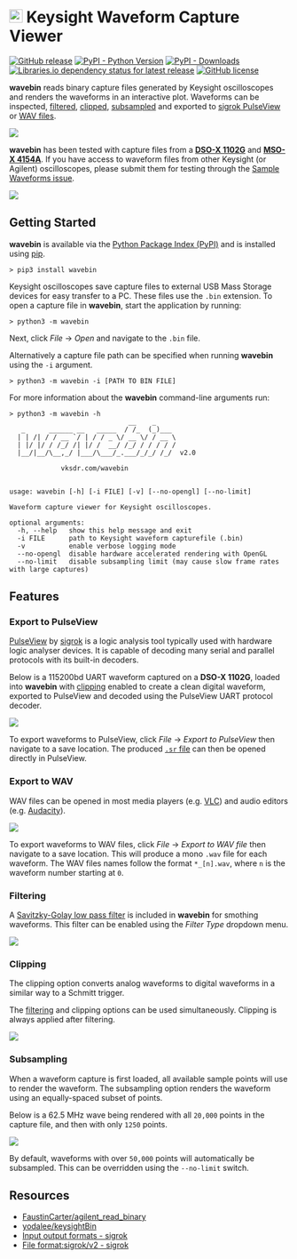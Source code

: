 # <img src="https://raw.githubusercontent.com/sam210723/wavebin/master/icon.ico" width=24 /> Keysight Waveform Capture Viewer

[![GitHub release](https://img.shields.io/github/release/sam210723/wavebin.svg)](https://pypi.org/project/wavebin/)
[![PyPI - Python Version](https://img.shields.io/pypi/pyversions/wavebin)](https://pypi.org/project/wavebin/)
[![PyPI - Downloads](https://img.shields.io/pypi/dw/wavebin)](https://pypi.org/project/wavebin/)
[![Libraries.io dependency status for latest release](https://img.shields.io/librariesio/release/pypi/wavebin)](https://libraries.io/pypi/wavebin)
[![GitHub license](https://img.shields.io/github/license/sam210723/wavebin.svg)](https://github.com/sam210723/wavebin/master/LICENSE)

**wavebin** reads binary capture files generated by Keysight oscilloscopes and renders the waveforms in an interactive plot. Waveforms can be inspected, [filtered](#filtering), [clipped](#clipping), [subsampled](#subsampling) and exported to [sigrok PulseView](#export-to-pulseview) or [WAV files](#export-to-wav).

![](https://raw.githubusercontent.com/sam210723/wavebin/master/screenshots/wavebin.png)

**wavebin** has been tested with capture files from a [**DSO-X 1102G**](https://www.keysight.com/en/pdx-2766207-pn-DSOX1102G/oscilloscope-70-100-mhz-2-analog-channels) and [**MSO-X 4154A**](). If you have access to waveform files from other Keysight (or Agilent) oscilloscopes, please submit them for testing through the [Sample Waveforms issue](https://github.com/sam210723/wavebin/issues/1).

![](https://raw.githubusercontent.com/sam210723/wavebin/master/screenshots/console.png)


## Getting Started
**wavebin** is available via the [Python Package Index (PyPI)](https://pypi.org/project/wavebin/) and is installed using [pip](https://pip.pypa.io/en/stable/).

```
> pip3 install wavebin
```

Keysight oscilloscopes save capture files to external USB Mass Storage devices for easy transfer to a PC. These files use the `.bin` extension.
To open a capture file in **wavebin**, start the application by running:

```
> python3 -m wavebin
```

Next, click *File* &#8594; *Open* and navigate to the `.bin` file.


Alternatively a capture file path can be specified when running **wavebin** using the `-i` argument.

```
> python3 -m wavebin -i [PATH TO BIN FILE]
```

For more information about the **wavebin** command-line arguments run:

```
> python3 -m wavebin -h
                              __    _
   _      ______ __   _____  / /_  (_)___
  | | /| / / __ `/ | / / _ \/ __ \/ / __ \
  | |/ |/ / /_/ /| |/ /  __/ /_/ / / / / /
  |__/|__/\__,_/ |___/\___/_.___/_/_/ /_/  v2.0

             vksdr.com/wavebin


usage: wavebin [-h] [-i FILE] [-v] [--no-opengl] [--no-limit]

Waveform capture viewer for Keysight oscilloscopes.

optional arguments:
  -h, --help   show this help message and exit
  -i FILE      path to Keysight waveform capturefile (.bin)
  -v           enable verbose logging mode
  --no-opengl  disable hardware accelerated rendering with OpenGL
  --no-limit   disable subsampling limit (may cause slow frame rates with large captures)
```

## Features
### Export to PulseView
[PulseView](https://sigrok.org/wiki/PulseView) by [sigrok](https://sigrok.org) is a logic analysis tool typically used with hardware logic analyser devices. It is capable of decoding many serial and parallel protocols with its built-in decoders.

Below is a 115200bd UART waveform captured on a **DSO-X 1102G**, loaded into **wavebin** with [clipping](#clipping) enabled to create a clean digital waveform, exported to PulseView and decoded using the PulseView UART protocol decoder.

![](https://raw.githubusercontent.com/sam210723/wavebin/master/screenshots/pulseview.png)

To export waveforms to PulseView, click *File* &#8594; *Export to PulseView* then navigate to a save location. The produced [`.sr` file](https://sigrok.org/wiki/File_format:Sigrok/v2) can then be opened directly in PulseView.

### Export to WAV
WAV files can be opened in most media players (e.g. [VLC](https://www.videolan.org/vlc/)) and audio editors (e.g. [Audacity](https://www.audacityteam.org/)).

![](https://raw.githubusercontent.com/sam210723/wavebin/master/screenshots/wav.png)

To export waveforms to WAV files, click *File* &#8594; *Export to WAV file* then navigate to a save location. This will produce a mono `.wav` file for each waveform. The WAV files names follow the format `*_[n].wav`, where `n` is the waveform number starting at `0`.


### Filtering
A [Savitzky-Golay low pass filter](https://en.wikipedia.org/wiki/Savitzky%E2%80%93Golay_filter) is included in **wavebin** for smothing waveforms. This filter can be enabled using the *Filter Type* dropdown menu.

![](https://raw.githubusercontent.com/sam210723/wavebin/master/screenshots/filtering.png)


### Clipping
The clipping option converts analog waveforms to digital waveforms in a similar way to a Schmitt trigger.

The [filtering](#filtering) and clipping options can be used simultaneously. Clipping is always applied after filtering.

![](https://raw.githubusercontent.com/sam210723/wavebin/master/screenshots/clipping.png)


### Subsampling
When a waveform capture is first loaded, all available sample points will use to render the waveform.
The subsampling option renders the waveform using an equally-spaced subset of points.

Below is a 62.5 MHz wave being rendered with all `20,000` points in the capture file, and then with only `1250` points.

![](https://raw.githubusercontent.com/sam210723/wavebin/master/screenshots/subsampling.png)

By default, waveforms with over `50,000` points will automatically be subsampled. This can be overridden using the `--no-limit` switch.

## Resources
  - [FaustinCarter/agilent_read_binary](https://github.com/FaustinCarter/agilent_read_binary)
  - [yodalee/keysightBin](https://github.com/yodalee/keysightBin/)
  - [Input output formats - sigrok](https://sigrok.org/wiki/Input_output_formats)
  - [File format:sigrok/v2 - sigrok](https://sigrok.org/wiki/File_format:Sigrok/v2)
